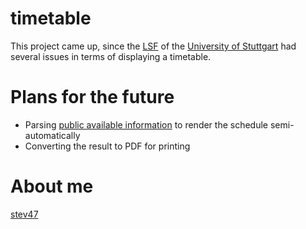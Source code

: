 timetable
=========

This project came up, since the [LSF][] of the [University of Stuttgart][uni] had several issues in terms of displaying a timetable.

Plans for the future
====================

* Parsing [public available information][data] to render the schedule semi-automatically
* Converting the result to PDF for printing

About me
========

[stev47][author]

[lsf]:    https://lsf.uni-stuttgart.de 
[uni]:    http://www.uni-stuttgart.de
[data]:   https://lsf.uni-stuttgart.de/qisserver/rds?state=wtree&search=1&category=veranstaltung.browse&navigationPosition=lectures%2Clectureindex&breadcrumb=lectureindex&topitem=lectures&subitem=lectureindex 
[author]: http://github.com/stev47
